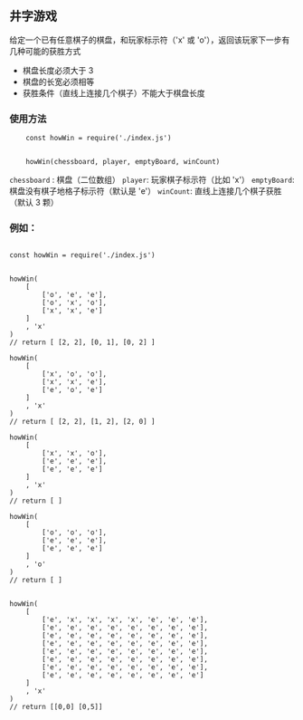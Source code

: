 ## 井字游戏

给定一个已有任意棋子的棋盘，和玩家标示符（'x' 或 'o'），返回该玩家下一步有几种可能的获胜方式

* 棋盘长度必须大于 3
* 棋盘的长宽必须相等
* 获胜条件（直线上连接几个棋子）不能大于棋盘长度

### 使用方法

```	
	const howWin = require('./index.js')


	howWin(chessboard, player, emptyBoard, winCount)
```

`chessboard` : 棋盘（二位数组）
`player`: 玩家棋子标示符（比如 'x'）
`emptyBoard`: 棋盘没有棋子地格子标示符（默认是 'e'）
`winCount`: 直线上连接几个棋子获胜（默认 3 颗）

### 例如： 

```

const howWin = require('./index.js')


howWin(
	[
		['o', 'e', 'e'],
  		['o', 'x', 'o'],
  		['x', 'x', 'e']
  	]
	, 'x'
)
// return [ [2, 2], [0, 1], [0, 2] ]

howWin(
	[
		['x', 'o', 'o'],
  		['x', 'x', 'e'],
  		['e', 'o', 'e']
  	]
 	, 'x'
)
// return [ [2, 2], [1, 2], [2, 0] ]

howWin(
	[
		['x', 'x', 'o'],
  		['e', 'e', 'e'],
  		['e', 'e', 'e'] 
  	]
 	, 'x'
)
// return [ ]

howWin(
	[ 
		['o', 'o', 'o'],
  		['e', 'e', 'e'],
  		['e', 'e', 'e']
  	]
	, 'o'
)
// return [ ]


howWin(
	[ 
		['e', 'x', 'x', 'x', 'x', 'e', 'e', 'e'],
		['e', 'e', 'e', 'e', 'e', 'e', 'e', 'e'],
		['e', 'e', 'e', 'e', 'e', 'e', 'e', 'e'],
		['e', 'e', 'e', 'e', 'e', 'e', 'e', 'e'],
		['e', 'e', 'e', 'e', 'e', 'e', 'e', 'e'],
		['e', 'e', 'e', 'e', 'e', 'e', 'e', 'e'],
		['e', 'e', 'e', 'e', 'e', 'e', 'e', 'e'],
		['e', 'e', 'e', 'e', 'e', 'e', 'e', 'e']														
  	]
	, 'x'
)
// return [[0,0] [0,5]]


```

